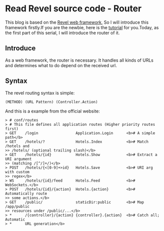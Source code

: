 # Read Revel source code - Router

This blog is based on the [Revel web framework][revel_github], So I will
introduce this framework firstly.If you are the newbie, here is the
[tutorial][revel_tuto] for you.Today, as the first part of this serial, I will
introduce the router of it.

[revel_github]:https://github.com/robfig/revel
[revel_tuto]:http://rofig.github.com/revel/tutorial/index.html

## Introduce
As a web framework, the router is necessary. It handles all kinds of URLs and
determines what to do depend on the received url.

## Syntax
The revel routing syntax is simple:

``` {prettyprint}
(METHOD) (URL Pattern) (Controller.Action)
```

And this is a example from the official website:

``` {prettyprint linenums}
> # conf/routes
> # This file defines all application routes (Higher priority routes first)
> GET    /login                 Application.Login      <b># A simple path</b>
> GET    /hotels/?              Hotels.Index           <b># Match /hotels and
>> /hotels/ (optional trailing slash)</b>
> GET    /hotels/{id}           Hotels.Show            <b># Extract a URI argument
>> (matching /[^/]+/)</b>
> POST   /hotels/{<[0-9]+>id}   Hotels.Save            <b># URI arg with custom
>> regex</b>
> WS     /hotels/{id}/feed      Hotels.Feed            <b># WebSockets.</b>
> POST   /hotels/{id}/{action}  Hotels.{action}        <b># Automatically route
>> some actions.</b>
> GET    /public/               staticDir:public       <b># Map /app/public
>> resources under /public/...</b>
> *      /{controller}/{action} {controller}.{action}  <b># Catch all; Automatic
> *      URL generation</b>
```
